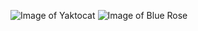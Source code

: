 ![Image of Yaktocat](https://octodex.github.com/images/yaktocat.png)
![Image of Blue Rose](https://encrypted-tbn0.gstatic.com/images?q=tbn:ANd9GcSGTVf63Vm3XgOncMVSOy0-jSxdMT8KVJIc8WiWaevuWiPGe0Pm)

